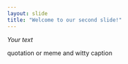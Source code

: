 ```yaml
---
layout: slide
title: "Welcome to our second slide!"
---
```

_Your text_

quotation or meme and witty caption

